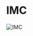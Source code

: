# IMC

![IMC](https://media.giphy.com/media/v1.Y2lkPTc5MGI3NjExMzI3MDExYTRlMzMwYWJmODY2NWY2Y2I5N2IyODMwN2Y1ODQ3NDk3NCZlcD12MV9pbnRlcm5hbF9naWZzX2dpZklkJmN0PWc/jSDstumlrVLdgUOQvd/giphy.gif)
